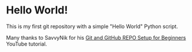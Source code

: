 # Hello World!
This is my first git repository with a simple "Hello World" Python script.

Many thanks to SavvyNik for his [Git and GitHub REPO Setup for Beginners](https://www.youtube.com/watch?v=jTHhMSxQTNI) YouTube tutorial.
